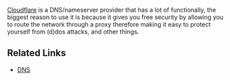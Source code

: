 [Cloudflare](https://www.cloudflare.com/) is a DNS/nameserver provider that has a lot of functionally, the biggest reason to use it is because it gives
you free security by allowing you to route the network through a proxy therefore making it easy to protect yourself from
(d)dos attacks, and other things.

## Related Links
* [DNS](./DNS-Records.md)
